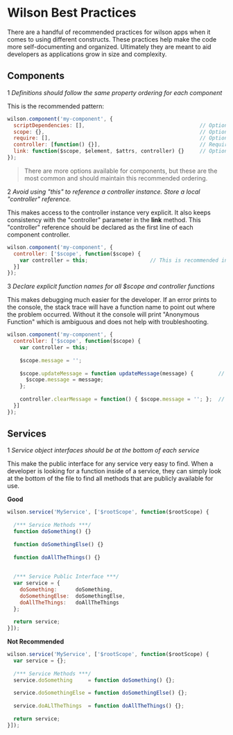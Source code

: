 # Wilson Best Practices

There are a handful of recommended practices for wilson apps when it comes to using different constructs.
These practices help make the code more self-documenting and organized. Ultimately they are meant to
aid developers as applications grow in size and complexity.

## Components

1 *Definitions should follow the same property ordering for each component*

This is the recommended pattern:

```js
wilson.component('my-component', {
  scriptDependencies: [],                                     // Optional    
  scope: {},                                                  // Optional
  require: [],                                                // Optional
  controller: [function() {}],                                // Required                         
  link: function($scope, $element, $attrs, controller) {}     // Optional
});
```
> There are more options available for components, but these are the most common and should
> maintain this recommended ordering.


2 *Avoid using "this" to reference a controller instance. Store a local "controller" reference.*

This makes access to the controller instance very explicit. It also keeps consistency with the
"controller" parameter in the **link** method. This "controller" reference should be declared as the
first line of each component controller.

```js
wilson.component('my-component', {
  controller: ['$scope', function($scope) {
    var controller = this;                    // This is recommended in every controller
  }]
});
```

3 *Declare explicit function names for all $scope and controller functions*

This makes debugging much easier for the developer. If an error prints to the console, the 
stack trace will have a function name to point out where the problem occurred. Without it the 
console will print "Anonymous Function" which is ambiguous and does not help with troubleshooting.

```js
wilson.component('my-component', {
  controller: ['$scope', function($scope) {
    var controller = this;
    
    $scope.message = '';
    
    $scope.updateMessage = function updateMessage(message) {        // GOOD - Function name matches the property name
      $scope.message = message;
    };
    
    controller.clearMessage = function() { $scope.message = ''; };  // BAD  - Function has no name
  }]
});
```

## Services

1 *Service object interfaces should be at the bottom of each service*

This make the public interface for any service very easy to find. When a developer is looking for a function 
inside of a service, they can simply look at the bottom of the file to find all methods that are publicly 
available for use.

**Good**
```js
wilson.service('MyService', ['$rootScope', function($rootScope) {
  
  /*** Service Methods ***/
  function doSomething() {}
  
  function doSomethingElse() {}
  
  function doAllTheThings() {}
  
  
  /*** Service Public Interface ***/
  var service = {
    doSomething:      doSomething,
    doSomethingElse:  doSomethingElse,
    doAllTheThings:   doAllTheThings
  };
  
  return service;
}]);
```
**Not Recommended**
```js
wilson.service('MyService', ['$rootScope', function($rootScope) {
  var service = {};
  
  /*** Service Methods ***/
  service.doSomething     = function doSomething() {};
  
  service.doSomethingElse = function doSomethingElse() {};
  
  service.doALlTheThings  = function doAllTheThings() {};
  
  return service;
}]);
```